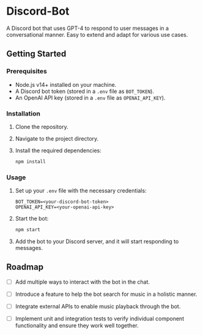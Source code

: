 # Discord-Bot

A Discord bot that uses GPT-4 to respond to user messages in a conversational manner. Easy to extend and adapt for various use cases.

## Getting Started

### Prerequisites
- Node.js v14+ installed on your machine.
- A Discord bot token (stored in a `.env` file as `BOT_TOKEN`).
- An OpenAI API key (stored in a `.env` file as `OPENAI_API_KEY`).

### Installation
1. Clone the repository.

2. Navigate to the project directory.

3. Install the required dependencies:
   ```bash
   npm install
   ```

### Usage
1. Set up your `.env` file with the necessary credentials:

   ```
   BOT_TOKEN=<your-discord-bot-token>
   OPENAI_API_KEY=<your-openai-api-key>
   ```
2. Start the bot:
   ```bash
   npm start
   ```
3. Add the bot to your Discord server, and it will start responding to messages.


## Roadmap
- [ ] Add multiple ways to interact with the bot in the chat.
- [ ] Introduce a feature to help the bot search for music in a holistic manner.
- [ ] Integrate external APIs to enable music playback through the bot.
- [ ] Implement unit and integration tests to verify individual component functionality and ensure they work well together.


